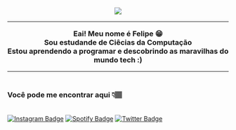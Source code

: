 <h3 align="center">

![](https://i.imgur.com/g1WlXVA.gif)
 
 <hr>
Eai! Meu nome é Felipe 😁
<br>
 Sou estudande de Ciêcias da Computação <br>
 Estou aprendendo a programar e descobrindo as maravilhas do mundo tech :)
</h3>

<hr>
<h3 align>
<br>
Você pode me encontrar aqui 👇🏽<br>
<br>
</h3>

[![Instagram Badge](https://img.shields.io/badge/-felipegfavila-9cf?style=for-the-badge&logo=instagram&logoColor=white&link=https://https://github.com/FelipeGFA)](https://www.instagram.com/felipegfavila/)
[![Spotify Badge](https://img.shields.io/badge/-lipeávila-brightgreen?style=for-the-badge&logo=Spotify&logoColor=161f16&link=https://github.com/FelipeGFA)](https://open.spotify.com/user/lipeávila?fbclid=IwAR0vLf9kXegU7iZNCy3IJ1S6vb3sJ6CRRXelpW5tDOG5trSUGZ8SK4-Yjfg)
[![Twitter Badge](https://img.shields.io/badge/@felipegfavila-1DA1F2?style=for-the-badge&logo=twitter&logoColor=white&link=https://twitter.com/FelipeGFAvila)](https://twitter.com/FelipeGFAvila)
